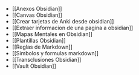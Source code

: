 - [[Anexos Obsidian]]
- [[Canvas Obsidian]]
- [[Crear tarjetas de Anki desde obsidian]]
- [[Extraer informacion de una pagina a obsidian]]
- [[Mapas Mentales en Obsidian]]
- [[Plantillas Obsidian]]
- [[Reglas de Markdown]]
- [[Simbolos y formulas markdown]]
- [[Transclusiones Obsidian]]
- [[Vault Obsidian]]